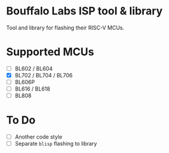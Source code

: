 # Bouffalo Labs ISP tool & library

Tool and library for flashing their RISC-V MCUs.

# Supported MCUs

- [ ] BL602 / BL604
- [X] BL702 / BL704 / BL706
- [ ] BL606P
- [ ] BL616 / BL618
- [ ] BL808

# To Do

- [ ] Another code style
- [ ] Separate `blisp` flashing to library